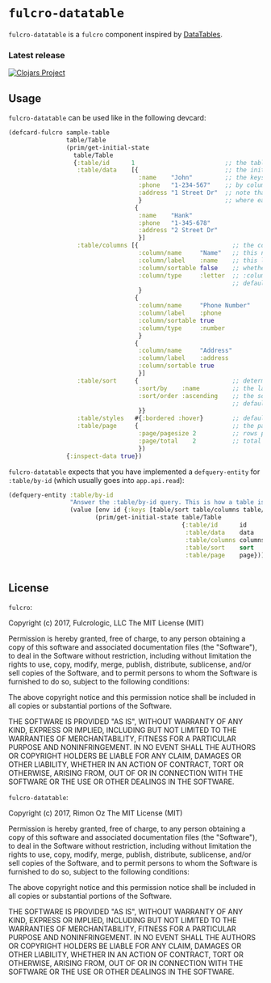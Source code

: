 # `fulcro-datatable`

`fulcro-datatable` is a `fulcro` component inspired by [DataTables](https://datatables.net/).

### Latest release

[![Clojars Project](https://clojars.org/fulcro-datatable/latest-version.svg)](https://clojars.org/fulcro-datatable)


## Usage

`fulcro-datatable` can be used like in the following devcard:

```clojure
(defcard-fulcro sample-table
                table/Table
                (prim/get-initial-state
                  table/Table
                  {:table/id      1                         ;; the table id can be any type (eg. string or keyword)
                   :table/data    [{                        ;; the initial data which is loaded into the table
                                    :name    "John"         ;; the keys in this map are used to order the data
                                    :phone   "1-234-567"    ;; by column
                                    :address "1 Street Dr"  ;; note that the data is supplied as an array of maps
                                    }                       ;; where each map corresponds to a row in the table
                                   {
                                    :name    "Hank"
                                    :phone   "1-345-678"
                                    :address "2 Street Dr"
                                    }]
                   :table/columns [{                          ;; the column configuration
                                    :column/name     "Name"   ;; this name is used as the column heading
                                    :column/label    :name    ;; this label corresponds to the key in a row
                                    :column/sortable false    ;; whether the column is sortable
                                    :column/type     :letter  ;; :column/type can be one of #{:letter, :number, :none}
                                                              ;; defaults to :none
                                    }
                                   {
                                    :column/name     "Phone Number"
                                    :column/label    :phone
                                    :column/sortable true
                                    :column/type     :number
                                    }
                                   {
                                    :column/name     "Address"
                                    :column/label    :address
                                    :column/sortable true
                                    }]
                   :table/sort     {                          ;; determines the sort order of the rows
                                    :sort/by    :name         ;; the label of the column to sort by
                                    :sort/order :ascending    ;; the sort order can be one of #{:ascending, :descending, :none}
                                                              ;; defaults to :none
                                    }}
                   :table/styles   #{:bordered :hover}        ;; defaults to #{:striped :bordered :hover}
                   :table/page     {                          ;; the pagination configuration
                                    :page/pagesize 2          ;; rows per page
                                    :page/total    2          ;; total rows in the dataset
                                    })
                {:inspect-data true})
```

`fulcro-datatable` expects that you have implemented a `defquery-entity` for `:table/by-id` (which
usually goes into `app.api.read`):

```clojure
(defquery-entity :table/by-id
                 "Answer the :table/by-id query. This is how a table is refreshed."
                 (value [env id {:keys [table/sort table/columns table/page] :as params}]
                        (prim/get-initial-state table/Table
                                                {:table/id      id       ;; retain the id of the table
                                                 :table/data    data     ;; compute the new data after sorting
                                                 :table/columns columns  ;; retain the supplied columns
                                                 :table/sort    sort     ;; retain the supplied sorting order
                                                 :table/page    page}))) ;; retain page settings, current page is updated
                                                                         ;; on page change
```

## License

`fulcro`:

Copyright (c) 2017, Fulcrologic, LLC The MIT License (MIT)

Permission is hereby granted, free of charge, to any person obtaining a copy of this software and associated documentation files (the "Software"), to deal in the Software without restriction, including without limitation the rights to use, copy, modify, merge, publish, distribute, sublicense, and/or sell copies of the Software, and to permit persons to whom the Software is furnished to do so, subject to the following conditions:

The above copyright notice and this permission notice shall be included in all copies or substantial portions of the Software.

THE SOFTWARE IS PROVIDED "AS IS", WITHOUT WARRANTY OF ANY KIND, EXPRESS OR IMPLIED, INCLUDING BUT NOT LIMITED TO THE WARRANTIES OF MERCHANTABILITY, FITNESS FOR A PARTICULAR PURPOSE AND NONINFRINGEMENT. IN NO EVENT SHALL THE AUTHORS OR COPYRIGHT HOLDERS BE LIABLE FOR ANY CLAIM, DAMAGES OR OTHER LIABILITY, WHETHER IN AN ACTION OF CONTRACT, TORT OR OTHERWISE, ARISING FROM, OUT OF OR IN CONNECTION WITH THE SOFTWARE OR THE USE OR OTHER DEALINGS IN THE SOFTWARE.

`fulcro-datatable`:

Copyright (c) 2017, Rimon Oz The MIT License (MIT)

Permission is hereby granted, free of charge, to any person obtaining a copy of this software and associated documentation files (the "Software"), to deal in the Software without restriction, including without limitation the rights to use, copy, modify, merge, publish, distribute, sublicense, and/or sell copies of the Software, and to permit persons to whom the Software is furnished to do so, subject to the following conditions:

The above copyright notice and this permission notice shall be included in all copies or substantial portions of the Software.

THE SOFTWARE IS PROVIDED "AS IS", WITHOUT WARRANTY OF ANY KIND, EXPRESS OR IMPLIED, INCLUDING BUT NOT LIMITED TO THE WARRANTIES OF MERCHANTABILITY, FITNESS FOR A PARTICULAR PURPOSE AND NONINFRINGEMENT. IN NO EVENT SHALL THE AUTHORS OR COPYRIGHT HOLDERS BE LIABLE FOR ANY CLAIM, DAMAGES OR OTHER LIABILITY, WHETHER IN AN ACTION OF CONTRACT, TORT OR OTHERWISE, ARISING FROM, OUT OF OR IN CONNECTION WITH THE SOFTWARE OR THE USE OR OTHER DEALINGS IN THE SOFTWARE.


